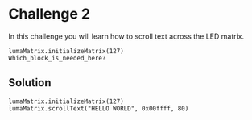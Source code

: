 
# Challenge 2

In this challenge you will learn how to scroll text across the LED matrix.

```blocks
lumaMatrix.initializeMatrix(127)
Which_block_is_needed_here?
```

## Solution

```blocks
lumaMatrix.initializeMatrix(127)
lumaMatrix.scrollText("HELLO WORLD", 0x00ffff, 80)
```


<script src="https://makecode.com/gh-pages-embed.js"></script><script>makeCodeRender("https://makecode.microbit.org/", "ines-hpmm/pxt-luma-matrix");</script>